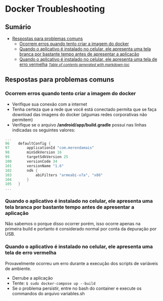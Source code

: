 # Docker Troubleshooting
## Sumário
  * [Respostas para problemas comuns](#respostas-para-problemas-comuns)
    + [Ocorrem erros quando tento criar a imagem do docker](#ocorrem-erros-quando-tento-criar-a-imagem-do-docker)
    + [Quando o aplicativo é instalado no celular, ele apresenta uma tela branca por bastante tempo antes de apresentar a aplicação](#quando-o-aplicativo---instalado-no-celular--ele-apresenta-uma-tela-branca-por-bastante-tempo-antes-de-apresentar-a-aplica--o)
    + [Quando o aplicativo é instalado no celular, ele apresenta uma tela de erro vermelha](#quando-o-aplicativo---instalado-no-celular--ele-apresenta-uma-tela-de-erro-vermelha)
<small><i><a href='http://ecotrust-canada.github.io/markdown-toc/'>Table of contents generated with markdown-toc</a></i></small>


## Respostas para problemas comuns
### Ocorrem erros quando tento criar a imagem do docker
- Verifique sua conexão com a internet
- Tenha certeza que a rede que você está conectado permita que se faça download das imagens do docker (algumas redes corporativas não permitem)
- Verifique se o arquivo **/android/app/build.gradle** possui nas linhas indicadas os seguintes valores:

```gradle
...
96    defaultConfig {
97        applicationId "com.merendamais"
98        minSdkVersion 16
99        targetSdkVersion 25
100       versionCode 34
101       versionName "1.6"
102       ndk {
103           abiFilters "armeabi-v7a", "x86"
104       }
105   }
...
```

### Quando o aplicativo é instalado no celular, ele apresenta uma tela branca por bastante tempo antes de apresentar a aplicação
Não sabemos o porque disso ocorrer porém, isso ocorre apenas na primeira build e portanto é considerado normal por conta da depuração por USB.

### Quando o aplicativo é instalado no celular, ele apresenta uma tela de erro vermelha
Provavelmente ocorreu um erro durante a execução dos scripts de variáveis de ambiente.

- Derrube a aplicação
- Tente: `$ sudo docker-compose up --build`
- Se o problema persistir, entre no bash do container e execute os commandos do arquivo variables.sh
